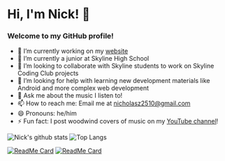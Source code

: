 # Hi, I'm Nick! 👋

### Welcome to my GitHub profile!

- 🔭 I’m currently working on my [website](https://nicholasz2510.github.io/)
- 🌱 I’m currently a junior at Skyline High School
- 👯 I’m looking to collaborate with Skyline students to work on Skyline Coding Club projects
- 🤔 I’m looking for help with learning new development materials like Android and more complex web development
- 💬 Ask me about the music I listen to!
- 📫 How to reach me: Email me at <nicholasz2510@gmail.com>
- 😄 Pronouns: he/him
- ⚡ Fun fact: I post woodwind covers of music on my [YouTube channel](https://www.youtube.com/channel/UCmmVlnCS8QrydJTir58s3PQ)!

![Nick's github stats](https://github-readme-stats.vercel.app/api?username=nicholasz2510&theme=algolia&show_icons=true&count_private=true)
![Top Langs](https://github-readme-stats.vercel.app/api/top-langs/?username=nicholasz2510&layout=compact&theme=algolia)

[![ReadMe Card](https://github-readme-stats.vercel.app/api/pin/?username=nicholasz2510&repo=General&theme=algolia)](https://github.com/nicholasz2510/General)
[![ReadMe Card](https://github-readme-stats.vercel.app/api/pin/?username=nicholasz2510&repo=nicholasz2510.github.io&theme=algolia)](https://github.com/nicholasz2510/nicholasz2510.github.io)

<!--
-->
